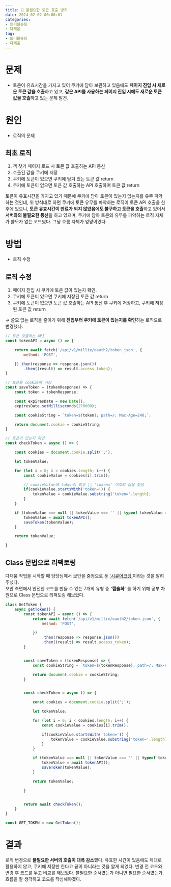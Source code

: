 ```yaml
---
title: 🍪 불필요한 토큰 호출 방지
date: 2024-02-02 00:00:01
categories:
- 트러블슈팅
- 다채움
tag:
- 트러블슈팅
- 다채움
---
```


# 문제
- 토큰이 유효시간을 가지고 있어 쿠키에 담아 보관하고 있음에도 **페이지 진입 시 새로운 토큰 값을 호출**하고 있고, **같은 API를 사용하는 페이지 진입 시에도 
  새로운 토큰 값을 호출**하고 있는 문제 발견.

# 원인
- 로직의 문제

## 최초 로직
1. 책 찾기 페이지 로드 시 토큰 값 호출하는 API 통신
2. 호출된 값을 쿠키에 저장
3. 쿠키에 토큰이 있으면 쿠키에 담겨 있는 토큰 값 return
4. 쿠키에 토큰이 없으면 토큰 값 호출하는 API 호출하여 토큰 값 return

토큰이 유효시간을 가지고 있기 때문에 쿠키에 담아 토큰이 있는지 없는지를 유무 파악하는 것인데, 
위 방식대로 하면 쿠키에 토큰 유무를 파악하는 로직이 토큰 API 호출을 한 후에 있으니, **토큰 유효시간이 만료가 되지 않았음에도 불구하고 토큰을 호출**하고 있어서 
**서버와의 불필요한 통신**을 하고 있으며, 쿠키에 담아 토큰의 유무를 파악하는 로직 자체가 쓸모가 없는 코드였다. 그냥 흐름 자체가 엉망이였다.

# 방법
- 로직 수정

## 로직 수정
1. 페이지 진입 시 쿠키에 토큰 값이 있는지 확인.
2. 쿠키에 토큰이 있으면 쿠키에 저장된 토큰 값 return
3. 쿠키에 토큰이 없으면 토큰 값 호출하는 API 통신 후 쿠키에 저장하고, 쿠키에 저장된 토큰 값 return

→ 쓸모 없는 로직을 줄이기 위해 **진입부터 쿠키에 토큰이 있는지를 확인**하는 로직으로 변경했다.

```javascript
// 토큰 호출하는 API
const tokenAPI = async () => {

    return await fetch('/api/v1/millie/oauth2/token.json', {
        method: 'POST',

    }).then(response => response.json())
        .then((result) => result.access_token);
}

// 토큰을 cookie에 저장
const saveToken = (tokenResponse) => {
    const token = tokenResponse;

    const expiresDate = new Date();
    expiresDate.setMilliseconds(270000);

    const cookieString = `token=${token}; path=/; Max-Age=240;`;

    return document.cookie = cookieString;
}

// 토큰이 있는지 확인
const checkToken = async () => {

    const cookies = document.cookie.split(';');

    let tokenValue;

    for (let i = 0; i < cookies.length; i++) {
        const cookieValue = cookies[i].trim();

        // cookieValue에 token이 있고 || 'token=' 이후의 값을 찾음
        if(cookieValue.startsWith('token=')) {
            tokenValue = cookieValue.substring('token='.length);
        }
    }

    if (tokenValue === null || tokenValue === '' || typeof tokenValue === 'undefined') {
        tokenValue = await tokenAPI();
        saveToken(tokenValue);
    }

    return tokenValue;

}
```

## Class 문법으로 리팩토링
다채움 작업을 시작할 때 담당님께서 보안을 중점으로 둔 ['시큐어코딩'](https://www.kisa.or.kr/2060204/form?postSeq=14&page=1)이라는 것을 알려주셨다.<br/>
보안 측면에서 안전한 코드를 만들 수 있는 7개의 유형 중 **'캡슐화'** 를 하기 위해 공부 차원으로 Class 문법으로 리팩토링 해보았다.

```javascript
class GetToken {
    async getToken() {
        const tokenAPI = async () => {
            return await fetch('/api/v1/millie/oauth2/token.json', {
                method: 'POST',

            })
                .then(response => response.json())
                .then((result) => result.access_token);
        }


        const saveToken = (tokenResponse) => {
            const cookieString = `token=${tokenResponse}; path=/; Max-Age=240;`;

            return document.cookie = cookieString;
        }


        const checkToken = async () => {

            const cookies = document.cookie.split(';');

            let tokenValue;

            for (let i = 0; i < cookies.length; i++) {
                const cookieValue = cookies[i].trim();

                if(cookieValue.startsWith('token=')) {
                    tokenValue = cookieValue.substring('token='.length);
                }
            }

            if (tokenValue === null || tokenValue === '' || typeof tokenValue === 'undefined') {
                tokenValue = await tokenAPI();
                saveToken(tokenValue);
            }

            return tokenValue;

        }


        return await checkToken();
    }
}

const GET_TOKEN = new GetToken();
```

# 결과
로직 변경으로 **불필요한 서버의 호출이 대폭 감소**했다. 유효한 시간이 있음에도 제대로 활용하지 않고, 쿠키에 저장만 한다고 끝이 아니라는 것을 알게 되었다. 
변경 전 코드와 변경 후 코드를 두고 비교를 해보았다. 불필요한 순서였는가 아니면 필요한 순서였는가. 흐름을 잘 생각하고 코드를 작성해야겠다.
